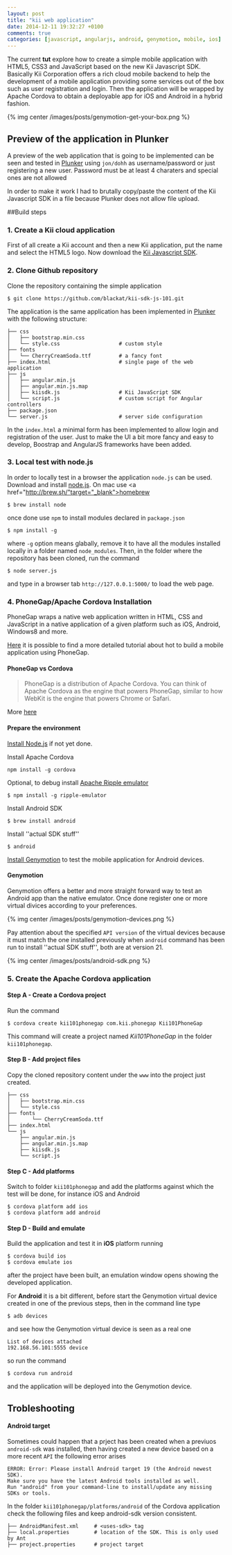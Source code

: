 ```yaml
---
layout: post
title: "kii web application"
date: 2014-12-11 19:32:27 +0100
comments: true
categories: [javascript, angularjs, android, genymotion, mobile, ios]
---
```

The current __tut__ explore how to create a simple mobile application with HTML5, CSS3 and JavaScript based on the new Kii Javascript SDK. Basically Kii Corporation offers a rich cloud mobile backend to help the development of a mobile application providing some services out of the box such as user registration and login. Then the application will be wrapped by Apache Cordova to obtain a deployable app for iOS and Android in a hybrid fashion.

{% img center /images/posts/genymotion-get-your-box.png %}
<!-- more -->

## Preview of the application in Plunker
A preview of the web application that is going to be implemented can be seen and tested in <a href="http://plnkr.co/edit/mSrWyzmmgOeSzCDKRWk8?p=preview" target="_blank">Plunker</a> using ``jon/dohh`` as username/password or just registering a new user. Password must be at least 4 charaters and special ones are not allowed

In order to make it work I had to brutally copy/paste the content of the Kii Javascript SDK in a file because Plunker does not allow file upload.

##Build steps

### 1. Create a Kii cloud application
First of all create a Kii account and then a new Kii application, put the name and select the HTML5 logo. Now download the <a href="https://developer.kii.com/v2/apps/5510/downloads-templates" target="_blank">Kii Javascript SDK</a>.

### 2. Clone Github repository
Clone the repository containing the simple application

    $ git clone https://github.com/blackat/kii-sdk-js-101.git

The application is the same application has been implemented in <a href="http://plnkr.co/edit/mSrWyzmmgOeSzCDKRWk8?p=preview" target="_blank">Plunker</a> with the following structure:

    ├── css
    │   ├── bootstrap.min.css
    │   └── style.css                   # custom style
    ├── fonts
    │   └── CherryCreamSoda.ttf         # a fancy font
    ├── index.html                      # single page of the web application
    ├── js
    │   ├── angular.min.js
    │   ├── angular.min.js.map
    │   ├── kiisdk.js                   # Kii JavaScript SDK
    │   └── script.js                   # custom script for Angular controllers
    ├── package.json
    └── server.js                       # server side configuration


In the ``index.html`` a minimal form has been implemented to allow login and registration of the user. Just to make the UI a bit more fancy and easy to develop, Boostrap and AngularJS frameworks have been added.

### 3. Local test with node.js
In order to locally test in a browser the application ``node.js`` can be used. Download and install <a href="http://nodejs.org/download/" target="_blank">node.js</a>. On mac use <a href="http://brew.sh/"target="_blank">homebrew</a>

    $ brew install node

once done use ``npm`` to install modules declared in ``package.json``

    $ npm install -g

where ``-g`` option means glabally, remove it to have all the modules installed locally in a folder named ``node_modules``. Then, in the folder where the repository has been cloned, run the command

    $ node server.js

and type in a browser tab ``http://127.0.0.1:5000/`` to load the web page.

### 4. PhoneGap/Apache Cordova Installation
PhoneGap wraps a native web application written in HTML, CSS and JavaScript in a native application of a given platform such as iOS, Android, Windows8 and more.

[Here](http://www.smashingmagazine.com/2014/02/11/four-ways-to-build-a-mobile-app-part3-phonegap/) it is possible to find a more detailed tutorial about hot to build a mobile application using PhoneGap.

#### PhoneGap vs Cordova
>PhoneGap is a distribution of Apache Cordova. You can think of Apache Cordova as the engine that powers PhoneGap, similar to how WebKit is the engine that powers Chrome or Safari.

More [here](http://phonegap.com/2012/03/19/phonegap-cordova-and-what%E2%80%99s-in-a-name/)

#### Prepare the environment
[Install Node.js](http://nodejs.org/download/) if not yet done.

Install Apache Cordova

    npm install -g cordova

Optional, to debug install [Apache Ripple emulator](http://www.raymondcamden.com/index.cfm/2013/11/5/Ripple-is-Reborn)

    $ npm install -g ripple-emulator

Install Android SDK

    $ brew install android

Install ''actual SDK stuff''

    $ android

[Install Genymotion](https://www.genymotion.com/#!/download) to test the mobile application for Android devices.

#### Genymotion
Genymotion offers a better and more straight forward way to test an Android app than the native emulator. Once done register one or more virtual divices according to your preferences.

{% img center /images/posts/genymotion-devices.png %}

Pay attention about the specified ``API version`` of the virtual devices because it must match the one installed previously when ``android`` command has been run to install ''actual SDK stuff'', both are at version 21.

{% img center /images/posts/android-sdk.png %}

### 5. Create the Apache Cordova application
#### Step A - Create a Cordova project
Run the command

    $ cordova create kii101phonegap com.kii.phonegap Kii101PhoneGap

This command will create a project named _Kii101PhoneGap_ in the folder ``kii101phonegap``.

#### Step B - Add project files
Copy the cloned repository content under the ```www``` into the project just created.

    ├── css
    │   ├── bootstrap.min.css
    │   └── style.css
    ├── fonts
    │       └── CherryCreamSoda.ttf
    ├── index.html
    └── js
        ├── angular.min.js
        ├── angular.min.js.map
        ├── kiisdk.js
        └── script.js

#### Step C - Add platforms
Switch to folder ``kii101phonegap`` and add the platforms against which the test will be done, for instance iOS and Android

    $ cordova platform add ios
    $ cordova platform add android

#### Step D - Build and emulate
Build the application and test it in __iOS__ platform running

    $ cordova build ios
    $ cordova emulate ios

after the project have been built, an emulation window opens showing the developed application.

For __Android__ it is a bit different, before start the Genymotion virtual device created in one of the previous steps, then in the command line type

    $ adb devices

and see how the Genymotion virtual device is seen as a real one

    List of devices attached
    192.168.56.101:5555	device

so run the command

    $ cordova run android

and the application will be deployed into the Genymotion device.

## Trobleshooting

#### Android target
Sometimes could happen that a prject has been created when a previuos ``android-sdk`` was installed, then having created a new device based on a more recent ``API`` the following error arises

    ERROR: Error: Please install Android target 19 (the Android newest SDK).
    Make sure you have the latest Android tools installed as well.
    Run "android" from your command-line to install/update any missing SDKs or tools.

In the folder ``kii101phonegap/platforms/android`` of the Cordova application check the following files and keep android-sdk version consistent.

    ├── AndroidManifest.xml     # <uses-sdk> tag
    ├── local.properties        # location of the SDK. This is only used by Ant
    ├── project.properties      # project target

